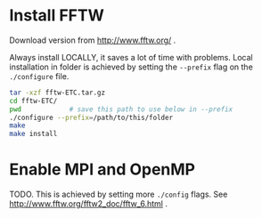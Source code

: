 # Install FFTW

Download version from http://www.fftw.org/ .

Always install LOCALLY, it saves a lot of time with problems. Local installation in folder is achieved by setting the 
`--prefix` flag on the `./configure` file.
```sh
tar -xzf fftw-ETC.tar.gz
cd fftw-ETC/ 
pwd            # save this path to use below in --prefix
./configure --prefix=/path/to/this/folder
make
make install
```

# Enable MPI and OpenMP

TODO. This is achieved by setting more `./config` flags. See http://www.fftw.org/fftw2_doc/fftw_6.html .
